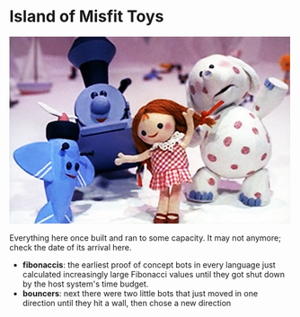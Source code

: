 # Island of Misfit Toys

![island of misfit toys](../art/misc/misfit.jpg)

Everything here once built and ran to some capacity. It may not anymore; check the date of its arrival here. 

* **fibonaccis**: the earliest proof of concept bots in every language just calculated increasingly large Fibonacci values until they got shut down by the host system's time budget. 
* **bouncers**: next there were two little bots that just moved in one direction until they hit a wall, then chose a new direction
